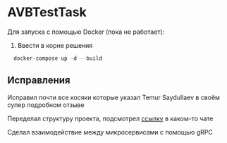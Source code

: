 # AVBTestTask
Для запуска с помощью Docker (пока не работает):
1. Ввести в корне решения
```powershell
  docker-compose up -d --build
```

## Исправления
Исправил почти все косяки которые указал Temur Saydullaev в своём супер подробном отзыве

Переделал структуру проекта, подсмотрел [ссылку](https://github.com/eerie69/New-Project/blob/main/ToChooseFrom.md) в каком-то чате 

Сделал взаимодействие между микросервисами с помощью gRPC
